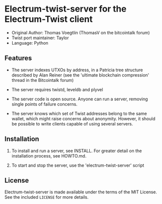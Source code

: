 Electrum-twist-server for the Electrum-Twist client
=========================================

  * Original Author: Thomas Voegtlin (ThomasV on the bitcointalk forum)
  * Twist port maintainer: Taylor
  * Language: Python

Features
--------

  * The server indexes UTXOs by address, in a Patricia tree structure
    described by Alan Reiner (see the 'ultimate blockchain
    compression' thread in the Bitcointalk forum)

  * The server requires twistd, leveldb and plyvel

  * The server code is open source. Anyone can run a server, removing
    single points of failure concerns.

  * The server knows which set of Twist addresses belong to the same
    wallet, which might raise concerns about anonymity. However, it
    should be possible to write clients capable of using several
    servers.

Installation
------------

  1. To install and run a server, see INSTALL. For greater
     detail on the installation process, see HOWTO.md.

  2. To start and stop the server, use the 'electrum-twist-server' script



License
-------

Electrum-twist-server is made available under the terms of the MIT License.
See the included `LICENSE` for more details.